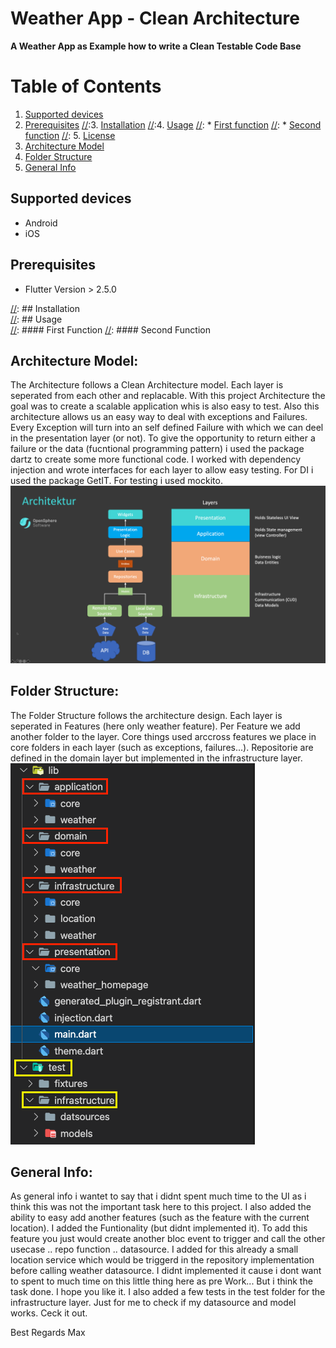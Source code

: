 # Weather App - Clean Architecture

[//]: # (Add other badges such as version, build bagdges here)


**A Weather App as Example how to write a Clean Testable Code Base**  

# Table of Contents
1. [Supported devices](#supported-devices)  
2. [Prerequisites](#prerequisites)
[//]:3. [Installation](#installation)
[//]:4. [Usage](#usage)
[//]:   * [First function](#first-function)
[//]:   * [Second function](#second-function)
[//]: 5. [License](#license)
3. [Architecture Model](#architecture-model)  
4. [Folder Structure](#folder-structure)  
4. [General Info](#general-info)  

## Supported devices
* Android
* iOS

## Prerequisites
* Flutter Version > 2.5.0

[//]: ## Installation  
[//]: ## Usage  
[//]: #### First Function
[//]: #### Second Function

## Architecture Model:
The Architecture follows a Clean Architecture model. Each layer is seperated from each other and replacable. With this project Architecture the goal was to create a scalable application whis is also easy to test. 
Also this architecture allows us an easy way to deal with exceptions and Failures. Every Exception will turn into an self defined Failure with which we can deel in the presentation layer (or not). To give the opportunity to return either a failure or the data (fucntional programming pattern) i used the package dartz to create some more functional code. 
I worked with dependency injection and wrote interfaces for each layer to allow easy testing. For DI i used the package GetIT. For testing i used mockito. 
![image info](images/Architecture.png)

## Folder Structure:
The Folder Structure follows the architecture design. 
Each layer is seperated in Features (here only weather feature). Per Feature we add another folder to the layer. Core things used arccross features we place in core folders in each layer (such as exceptions, failures...). 
Repositorie are defined in the domain layer but implemented in the infrastructure layer. 
![image info](images/FolderStructure.png)


## General Info:
As general info i wantet to say that i didnt spent much time to the UI as i think this was not the important task here to this project. 
I also added the ability to easy add another features (such as the feature with the current location). I added the Funtionality (but didnt implemented it). To add this feature you just would create another bloc event to trigger and call the other usecase .. repo function .. datasource.  I added for this already a small location service which would be triggerd in the repository implementation before calling weather datasource.
I didnt implemented it cause i dont want to spent to much time on this little thing here as pre Work... But i think the task done. I hope you like it. 
I also added a few tests in the test folder for the infrastructure layer. Just for me to check if my datasource and model works. Ceck it out. 

Best Regards
Max

